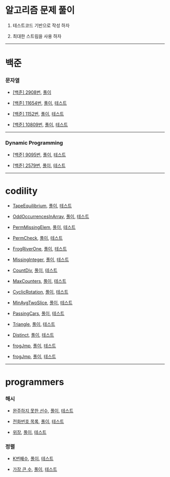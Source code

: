 알고리즘 문제 풀이  
================

1. 테스트코드 기반으로 작성 하자  

2. 최대한 스트림을 사용 하자  

---

백준  
====

### 문자열  

- [[백준] 2908번](https://www.acmicpc.net/problem/2908), [풀이](https://github.com/Hue9010/algorithm/blob/master/src/main/java/baekjoon/Num2908.java)

- [[백준] 11654번](https://www.acmicpc.net/problem/11654), [풀이](https://github.com/Hue9010/algorithm/blob/master/src/main/java/baekjoon/Num11654.java), [테스트](https://github.com/Hue9010/algorithm/blob/master/src/test/java/baekjoon/Num11654Test.java)  

- [[백준] 1152번](https://www.acmicpc.net/problem/1152), [풀이](https://github.com/Hue9010/algorithm/blob/master/src/main/java/baekjoon/Num1152.java), [테스트](https://github.com/Hue9010/algorithm/blob/master/src/test/java/baekjoon/Num1152Test.java)  

- [[백준] 10809번](https://www.acmicpc.net/problem/10809), [풀이](https://github.com/Hue9010/algorithm/blob/master/src/main/java/baekjoon/Num10809.java), [테스트](https://github.com/Hue9010/algorithm/blob/master/src/test/java/baekjoon/Num10809Test.java)  

---

### Dynamic Programming  

- [[백준] 9095번](https://www.acmicpc.net/problem/9095), [풀이](https://github.com/Hue9010/algorithm/blob/master/src/main/java/baekjoon/Num9095.java), [테스트](https://github.com/Hue9010/algorithm/blob/master/src/test/java/baekjoon/Num9095Test.java)  

- [[백준] 2579번](https://www.acmicpc.net/problem/2579), [풀이](https://github.com/Hue9010/algorithm/blob/master/src/main/java/baekjoon/Num2579.java), [테스트](https://github.com/Hue9010/algorithm/blob/master/src/test/java/baekjoon/Num2579Test.java)  

---

codility  
=============

- [TapeEquilibrium](https://app.codility.com/programmers/lessons/3-time_complexity/tape_equilibrium/), [풀이](https://github.com/Hue9010/algorithm/blob/master/src/main/java/codility/TapeEquilibrium.java), [테스트](https://github.com/Hue9010/algorithm/blob/master/src/test/java/codility/TapeEquilibriumTest.java)  
	
- [OddOccurrencesInArray](https://app.codility.com/programmers/lessons/2-arrays/odd_occurrences_in_array/), [풀이](https://github.com/Hue9010/algorithm/blob/master/src/main/java/codility/OddOccurrencesInArray.java), [테스트](https://github.com/Hue9010/algorithm/blob/master/src/test/java/codility/OddOccurrencesInArrayTest.java)  

- [PermMissingElem](https://app.codility.com/programmers/lessons/3-time_complexity/perm_missing_elem/), [풀이](https://github.com/Hue9010/algorithm/blob/master/src/main/java/codility/PermMissingElem.java), [테스트](https://github.com/Hue9010/algorithm/blob/master/src/test/java/codility/PermMissingElemTest.java)  

- [PermCheck](https://app.codility.com/programmers/lessons/4-counting_elements/perm_check/), [풀이](https://github.com/Hue9010/algorithm/blob/master/src/main/java/codility/PermCheck.java), [테스트](https://github.com/Hue9010/algorithm/blob/master/src/test/java/codility/PermCheckTest.java)  

- [FrogRiverOne](https://app.codility.com/programmers/lessons/4-counting_elements/frog_river_one/), [풀이](https://github.com/Hue9010/algorithm/blob/master/src/main/java/codility/FrogRiverOne.java), [테스트](https://github.com/Hue9010/algorithm/blob/master/src/test/java/codility/FrogRiverOneTest.java)  

- [MissingInteger](https://app.codility.com/programmers/lessons/4-counting_elements/missing_integer/), [풀이](https://github.com/Hue9010/algorithm/blob/master/src/main/java/codility/MissingInteger.java), [테스트](https://github.com/Hue9010/algorithm/blob/master/src/test/java/codility/MissingIntegerTest.java)  

- [CountDiv](https://app.codility.com/programmers/lessons/5-prefix_sums/count_div/), [풀이](https://github.com/Hue9010/algorithm/blob/master/src/main/java/codility/CountDiv.java), [테스트](https://github.com/Hue9010/algorithm/blob/master/src/test/java/codility/CountDivTest.java)  

- [MaxCounters](https://app.codility.com/programmers/lessons/4-counting_elements/max_counters/), [풀이](https://github.com/Hue9010/algorithm/blob/master/src/main/java/codility/MaxCounters.java), [테스트](https://github.com/Hue9010/algorithm/blob/master/src/test/java/codility/MaxCountersTest.java)  

- [CyclicRotation](https://app.codility.com/programmers/lessons/2-arrays/cyclic_rotation/), [풀이](https://github.com/Hue9010/algorithm/blob/master/src/main/java/codility/CyclicRotation.java), [테스트](https://github.com/Hue9010/algorithm/blob/master/src/test/java/codility/CyclicRotationTest.java)  

- [MinAvgTwoSlice](https://app.codility.com/programmers/lessons/5-prefix_sums/min_avg_two_slice/), [풀이](https://github.com/Hue9010/algorithm/blob/master/src/main/java/codility/MinAvgTwoSlice.java), [테스트](https://github.com/Hue9010/algorithm/blob/master/src/test/java/codility/MinAvgTwoSliceTest.java)  

- [PassingCars](https://app.codility.com/programmers/lessons/5-prefix_sums/passing_cars/), [풀이](https://github.com/Hue9010/algorithm/blob/master/src/main/java/codility/PassingCars.java), [테스트](https://github.com/Hue9010/algorithm/blob/master/src/test/java/codility/PassingCarsTest.java)  

- [Triangle](https://app.codility.com/programmers/lessons/6-sorting/triangle/), [풀이](https://github.com/Hue9010/algorithm/blob/master/src/main/java/codility/Triangle.java), [테스트](https://github.com/Hue9010/algorithm/blob/master/src/test/java/codility/TriangleTest.java)  

- [Distinct](https://app.codility.com/programmers/lessons/6-sorting/distinct/), [풀이](https://github.com/Hue9010/algorithm/blob/master/src/main/java/codility/Distinct.java), [테스트](https://github.com/Hue9010/algorithm/blob/master/src/test/java/codility/DistinctTest.java)  

- [frogJmp](https://app.codility.com/programmers/lessons/3-time_complexity/frog_jmp/), [풀이](https://github.com/Hue9010/algorithm/blob/master/src/main/java/codility/FrogJmp.java), [테스트](https://github.com/Hue9010/algorithm/blob/master/src/test/java/codility/FrogJmpTest.java)  

- [frogJmp](https://app.codility.com/programmers/lessons/5-prefix_sums/genomic_range_query/), [풀이](https://github.com/Hue9010/algorithm/blob/master/src/main/java/codility/GenomicRangeQuery.java), [테스트](https://github.com/Hue9010/algorithm/blob/master/src/test/java/codility/GenomicRangeQueryTest.java)  


---

programmers  
=============

### 해시

- [완주하지 못한 선수](https://programmers.co.kr/learn/courses/30/lessons/42576?language=java), [풀이](https://github.com/Hue9010/algorithm/blob/master/src/main/java/programmers/Hash1.java), [테스트](https://github.com/Hue9010/algorithm/blob/master/src/test/java/programmers/Hash1Test.java)  

- [전화번호 목록](https://programmers.co.kr/learn/courses/30/lessons/42577?language=java), [풀이](https://github.com/Hue9010/algorithm/blob/master/src/main/java/programmers/Hash2.java), [테스트](https://github.com/Hue9010/algorithm/blob/master/src/test/java/programmers/Hash2Test.java)  

- [위장](https://programmers.co.kr/learn/courses/30/lessons/42578?language=java), [풀이](https://github.com/Hue9010/algorithm/blob/master/src/main/java/programmers/Hash3.java), [테스트](https://github.com/Hue9010/algorithm/blob/master/src/test/java/programmers/Hash3Test.java)  

### 정렬

- [K번째수](https://programmers.co.kr/learn/courses/30/lessons/42748?language=java), [풀이](https://github.com/Hue9010/algorithm/blob/master/src/main/java/programmers/Sort1.java), [테스트](https://github.com/Hue9010/algorithm/blob/master/src/test/java/programmers/Sort1Test.java)  

- [가장 큰 수](https://programmers.co.kr/learn/courses/30/lessons/42746?language=java), [풀이](https://github.com/Hue9010/algorithm/blob/master/src/main/java/programmers/Sort2.java), [테스트](https://github.com/Hue9010/algorithm/blob/master/src/test/java/programmers/Sort2Test.java)  